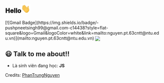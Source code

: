 <h2> 𝐇𝐞𝐥𝐥𝐨<img src="https://raw.githubusercontent.com/ABSphreak/ABSphreak/master/gifs/Hi.gif" width="30px"></h2>
[![Gmail Badge](https://img.shields.io/badge/-pushpneetsingh99@gmail.com-c14438?style=flat-square&logo=Gmail&logoColor=white&link=mailto:nguyen.pt.63cntt@ntu.edu.vn)](mailto:nguyen.pt.63cntt@ntu.edu.vn)

<img align='center' src='https://user-images.githubusercontent.com/5713670/87202985-820dcb80-c2b6-11ea-9f56-7ec461c497c3.gif' width='200"'>

## 😃 Talk to me about!!

- Là sinh viên đang học: **JS**

Credits: [PhanTrungNguyen](https://github.com/PhanTrungNguyen)
